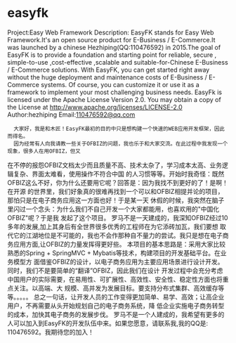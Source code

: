 # easyfk
  Project:Easy Web Framework
  Description:
  EasyFK stands for Easy Web Framework.It's an open source product for E-Business / E-Commerce.It
  was launched by a chinese Hezhiping(QQ:110476592) in 2015.The goal of EasyFK is to  provide a
  foundation and starting point for reliable, secure , simple-to-use ,cost-effective ,scalable
  and suitable-for-Chinese E-Business / E-Commerce solutions. With EasyFK, you can get started
  right away without the huge deployment and maintenance costs of E-Business / E-Commerce systems.
  Of course, you can customize it or use it as a framework to implement your most challenging business needs.
  EasyFk is licensed under the Apache License Version 2.0.  You may obtain a copy of the License at
  http://www.apache.org/licenses/LICENSE-2.0
  Author:hezhiping   Email:110476592@qq.com
  
      大家好，我是和木匠！EasyFK最初的目的中只是想构建一个快速的WEB应用开发框架，因此而得名。
      因为经常有人向我请教一些关于OFBIZ的问题，我也乐于和大家交流。在此过程中我发现一个现象，很多人在用OFBIZ，但又
  在不停的报怨OFBIZ文档太少而且质量不高、技术太杂了，学习成本太高、业务逻辑复杂、界面太难看，使用操作不符合中国
  的人习惯等等。开始时我奇怪：既然OFBIZ这么不好，你为什么还要用它呢？回答是：因为我找不到更好的了！是啊！在开源
  的世界里，我们好象真的很难再找到一个可以和OFBIZ相提并论的项目，那怕只是在电子商务应用这一方面也好！于是某一天
  休假的时候，我突然在脑子里闪过一个念头：为什么我们不自己开发一个大家都能用，也喜欢用的"中国化OFBIZ"呢？于是我
  发起了这个项目。
      罗马不是一天建成的，我深知OFBIZ经过10多年的发展,加上其身后有全世界很多优秀的工程师在为它添砖加瓦，我们要想
  取代它的江湖地位是不可能的，我也不会作那种自不量力的尝试。我只是想在电子商务应用方面,让OFBIZ的力量发挥得更好些。
  本项目的基本思路是：采用大家比较熟悉的Spring + SpringMVC + Mybatis等技术，构建项目的开发基础平台。在业务模型方
  面借鉴OFBIZ的设计，以电子商务应用为主要应用场景进行设计开发。同时，我们不是要简单的“翻译”OFBIZ，因此我们在设计
  开发过程中会充分考虑中国用户的实际需要，在易用性、可扩展性、高效性、安全性、稳定性方面也将重点关注。以高端、大
  规模、高并发为发展目标。要支持分布式集群、高效缓存等等。。。。。
  总之一句话，让开发人员的工作变得更加简单、易学、高效；让高企业用户，不再需要从头开始规划自己的电子商务系统，降
  低企业实施电子商务转型的成本，加快其电子商务的发展步伐。
       罗马不是一个人建成的，我希望有更多的人可以加入到EasyFK的开发队伍中来。如果您愿意，请联系我,我的QQ是:
  110476592。我期待您的加入！
  
   